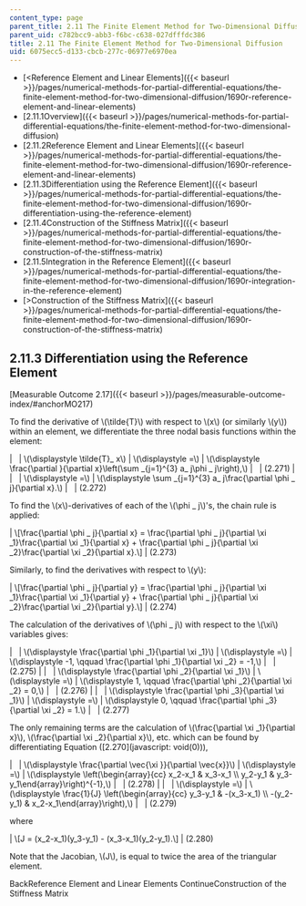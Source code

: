 ```yaml
---
content_type: page
parent_title: 2.11 The Finite Element Method for Two-Dimensional Diffusion
parent_uid: c782bcc9-abb3-f6bc-c638-027dfffdc386
title: 2.11 The Finite Element Method for Two-Dimensional Diffusion
uid: 6075ecc5-d133-cbcb-277c-06977e6970ea
---
```


*   [<Reference Element and Linear Elements]({{< baseurl >}}/pages/numerical-methods-for-partial-differential-equations/the-finite-element-method-for-two-dimensional-diffusion/1690r-reference-element-and-linear-elements)
*   [2.11.1Overview]({{< baseurl >}}/pages/numerical-methods-for-partial-differential-equations/the-finite-element-method-for-two-dimensional-diffusion)
*   [2.11.2Reference Element and Linear Elements]({{< baseurl >}}/pages/numerical-methods-for-partial-differential-equations/the-finite-element-method-for-two-dimensional-diffusion/1690r-reference-element-and-linear-elements)
*   [2.11.3Differentiation using the Reference Element]({{< baseurl >}}/pages/numerical-methods-for-partial-differential-equations/the-finite-element-method-for-two-dimensional-diffusion/1690r-differentiation-using-the-reference-element)
*   [2.11.4Construction of the Stiffness Matrix]({{< baseurl >}}/pages/numerical-methods-for-partial-differential-equations/the-finite-element-method-for-two-dimensional-diffusion/1690r-construction-of-the-stiffness-matrix)
*   [2.11.5Integration in the Reference Element]({{< baseurl >}}/pages/numerical-methods-for-partial-differential-equations/the-finite-element-method-for-two-dimensional-diffusion/1690r-integration-in-the-reference-element)
*   [\>Construction of the Stiffness Matrix]({{< baseurl >}}/pages/numerical-methods-for-partial-differential-equations/the-finite-element-method-for-two-dimensional-diffusion/1690r-construction-of-the-stiffness-matrix)

2.11.3 Differentiation using the Reference Element
--------------------------------------------------

[Measurable Outcome 2.17]({{< baseurl >}}/pages/measurable-outcome-index/#anchorMO217)

To find the derivative of \\(\\tilde{T}\\) with respect to \\(x\\) (or similarly \\(y\\)) within an element, we differentiate the three nodal basis functions within the element:

| &nbsp; | \\(\\displaystyle \\tilde{T}\_ x\\) | \\(\\displaystyle =\\) | \\(\\displaystyle \\frac{\\partial }{\\partial x}\\left(\\sum \_{j=1}^{3} a\_ j\\phi \_ j\\right),\\) | &nbsp; | (2.271) |
| &nbsp; | \\(\\displaystyle =\\) | \\(\\displaystyle \\sum \_{j=1}^{3} a\_ j\\frac{\\partial \\phi \_ j}{\\partial x}.\\) | &nbsp; | (2.272) 

To find the \\(x\\)-derivatives of each of the \\(\\phi \_ j\\)'s, the chain rule is applied:

| \\\[\\frac{\\partial \\phi \_ j}{\\partial x} = \\frac{\\partial \\phi \_ j}{\\partial \\xi \_1}\\frac{\\partial \\xi \_1}{\\partial x} + \\frac{\\partial \\phi \_ j}{\\partial \\xi \_2}\\frac{\\partial \\xi \_2}{\\partial x}.\\\] | (2.273) 

Similarly, to find the derivatives with respect to \\(y\\):

| \\\[\\frac{\\partial \\phi \_ j}{\\partial y} = \\frac{\\partial \\phi \_ j}{\\partial \\xi \_1}\\frac{\\partial \\xi \_1}{\\partial y} + \\frac{\\partial \\phi \_ j}{\\partial \\xi \_2}\\frac{\\partial \\xi \_2}{\\partial y}.\\\] | (2.274) 

The calculation of the derivatives of \\(\\phi \_ j\\) with respect to the \\(\\xi\\) variables gives:

| &nbsp; | \\(\\displaystyle \\frac{\\partial \\phi \_1}{\\partial \\xi \_1}\\) | \\(\\displaystyle =\\) | \\(\\displaystyle -1, \\qquad \\frac{\\partial \\phi \_1}{\\partial \\xi \_2} = -1,\\) | &nbsp; | (2.275) |
| &nbsp; | \\(\\displaystyle \\frac{\\partial \\phi \_2}{\\partial \\xi \_1}\\) | \\(\\displaystyle =\\) | \\(\\displaystyle 1, \\qquad \\frac{\\partial \\phi \_2}{\\partial \\xi \_2} = 0,\\) | &nbsp; | (2.276) |
| &nbsp; | \\(\\displaystyle \\frac{\\partial \\phi \_3}{\\partial \\xi \_1}\\) | \\(\\displaystyle =\\) | \\(\\displaystyle 0, \\qquad \\frac{\\partial \\phi \_3}{\\partial \\xi \_2} = 1.\\) | &nbsp; | (2.277) 

The only remaining terms are the calculation of \\(\\frac{\\partial \\xi \_1}{\\partial x}\\), \\(\\frac{\\partial \\xi \_2}{\\partial x}\\), etc. which can be found by differentiating Equation ([2.270](javascript: void(0))),

| &nbsp; | \\(\\displaystyle \\frac{\\partial \\vec{\\xi }}{\\partial \\vec{x}}\\) | \\(\\displaystyle =\\) | \\(\\displaystyle \\left(\\begin{array}{cc} x\_2-x\_1 & x\_3-x\_1 \\\\ y\_2-y\_1 & y\_3-y\_1\\end{array}\\right)^{-1},\\) | &nbsp; | (2.278) |
| &nbsp; | \\(\\displaystyle =\\) | \\(\\displaystyle \\frac{1}{J} \\left(\\begin{array}{cc} y\_3-y\_1 & -(x\_3-x\_1) \\\\ -(y\_2-y\_1) & x\_2-x\_1\\end{array}\\right),\\) | &nbsp; | (2.279) 

where

| \\\[J = (x\_2-x\_1)(y\_3-y\_1) - (x\_3-x\_1)(y\_2-y\_1).\\\] | (2.280) 

Note that the Jacobian, \\(J\\), is equal to twice the area of the triangular element.

BackReference Element and Linear Elements ContinueConstruction of the Stiffness Matrix